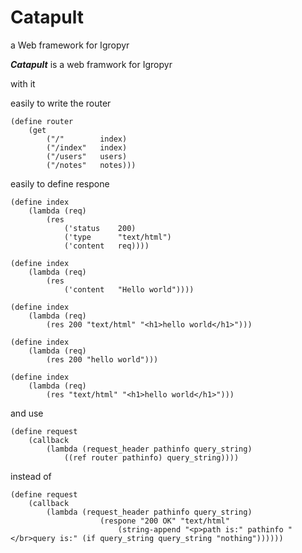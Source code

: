 # Catapult
a Web framework for Igropyr


***Catapult*** is a web framwork for Igropyr

with it

easily to write the router

```
(define router
    (get
        ("/"        index)
        ("/index"   index)
        ("/users"   users)
        ("/notes"   notes)))
```

easily to define respone

```
(define index
    (lambda (req)
        (res
            ('status    200)
            ('type      "text/html")
            ('content   req))))

(define index
    (lambda (req)
        (res
            ('content   "Hello world"))))

(define index
    (lambda (req)
        (res 200 "text/html" "<h1>hello world</h1>")))

(define index
    (lambda (req)
        (res 200 "hello world")))

(define index
    (lambda (req)
        (res "text/html" "<h1>hello world</h1>")))
```

and use

```
(define request
    (callback
        (lambda (request_header pathinfo query_string)
            ((ref router pathinfo) query_string))))
```

instead of

```
(define request
    (callback
        (lambda (request_header pathinfo query_string)
                    (respone "200 OK" "text/html" 
                        (string-append "<p>path is:" pathinfo "</br>query is:" (if query_string query_string "nothing"))))))
```

